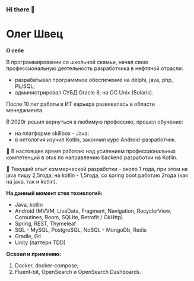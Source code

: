 ### Hi there 👋

# Олег Швец

**О себе**

В программировании со школьной скамьи, начал свою профессиональную деятельность разработчика в нефтяной отрасли:
- разрабатывал программное обеспечение на delphi, java, php, PL/SQL;
- администрировал СУБД Oracle 8, на ОС Unix (Solaris).

После 10 лет работы в ИТ карьера развивалась в области менеджмента.

В 2020г решил вернуться в любимую профессию, прошел обучение:
- на платформе skillbox - Java;
- в нетология изучил Kotlin, закончил курс Android-разработчик.

🌱 В настоящее время работаю над усилением профессиональных компетенций в otus по направлению backend разработки на Kotlin.

🔭 Текущий опыт коммерческой разработки - около 1 года, при этом на java пишу 2,5года, на kotlin - 1,5года, со spring boot работаю 2года (как на java, так и kotlin).

**На данный момент стек технологий:**
- Java, kotlin
- Android (MVVM, LiveData, Fragment, Navigation, RecyclerView, Coroutines, Room, SQLIte, Retrofit / OkHttp)
- Spring, REST, Thymeleaf
- SQL - MySQL, PostgreSQL, NoSQL - MongoDb, Redis
- Gradle, Git
- Unity (паттерн TDD)

**Освоил и применяю:**
1. Docker, docker-compose;
2. Fluent-bit, OpenSearch и OpenSearch Dashboards.

<!--
**shvetson/shvetson** is a ✨ _special_ ✨ repository because its `README.md` (this file) appears on your GitHub profile.

Here are some ideas to get you started:

- 🔭 I’m currently working on ...
- 🌱 I’m currently learning ...
- 👯 I’m looking to collaborate on ...
- 🤔 I’m looking for help with ...
- 💬 Ask me about ...
- 📫 How to reach me: ...
- 😄 Pronouns: ...
- ⚡ Fun fact: ...
-->
